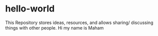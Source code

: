 # hello-world
This Repository stores ideas, resources, and allows sharing/ discussing things with other people. 
Hi my name is Maham 
